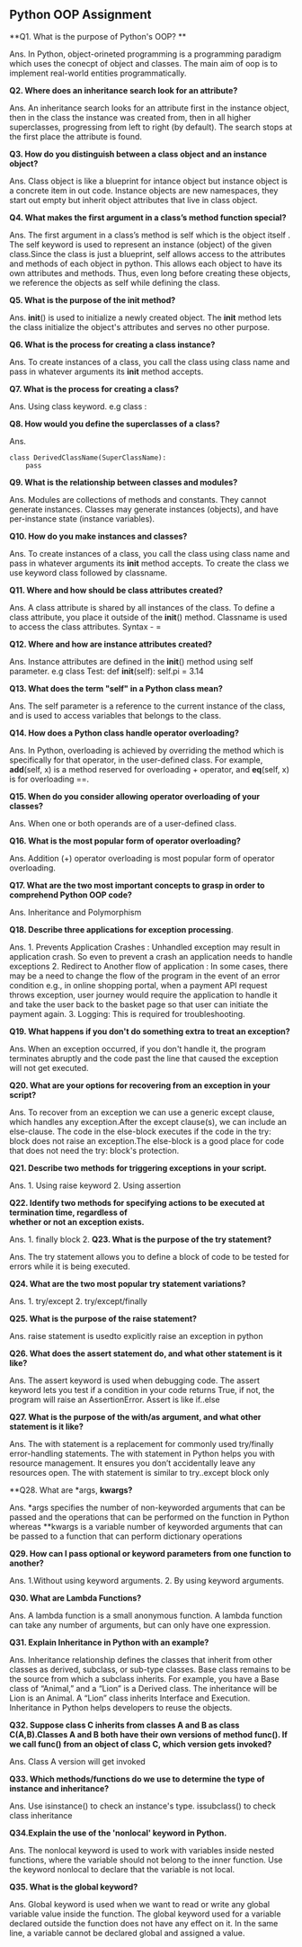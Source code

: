 ## Python OOP Assignment
**Q1. What is the purpose of Python's OOP?
**

Ans. In Python, object-orineted programming is a programming paradigm which uses the conecpt of object and classes. The main aim of oop is to implement real-world entities programmatically.

**Q2. Where does an inheritance search look for an attribute?**

Ans. An inheritance search looks for an attribute first in the instance object, then in the class the instance was created from, then in all higher superclasses, progressing from left to right (by default). The search stops at the first place the attribute is found.

**Q3. How do you distinguish between a class object and an instance object?**

Ans. Class object is like a blueprint for intance object but instance object is a concrete item in out code. Instance objects are new namespaces, they start out empty but inherit object attributes that live in class object.

**Q4. What makes the first argument in a class’s method function special?**

Ans. The first argument in a class’s method is self which is the object itself . The self keyword is used to represent an instance (object) of the given class.Since the class is just a blueprint, self allows access to the attributes and methods of each object in python. This allows each object to have its own attributes and methods. Thus, even long before creating these objects, we reference the objects as self while defining the class.

**Q5. What is the purpose of the init method?**

Ans. __init__() is used to initialize a newly created object. The __init__ method lets the class initialize the object's attributes and serves no other purpose.

**Q6. What is the process for creating a class instance?**

Ans. To create instances of a class, you call the class using class name and pass in whatever arguments its __init__ method accepts.

**Q7. What is the process for creating a class?**

Ans. Using class keyword. e.g class <classname>:


**Q8. How would you define the superclasses of a class?**

Ans. 

	class DerivedClassName(SuperClassName):
		pass

**Q9. What is the relationship between classes and modules?**

Ans.  Modules are collections of methods and constants. They cannot generate instances. Classes may generate instances (objects), and have per-instance state (instance variables).

**Q10. How do you make instances and classes?**

Ans. To create instances of a class, you call the class using class name and pass in whatever arguments its __init__ method accepts. To create the class we use keyword class followed by classname.

**Q11. Where and how should be class attributes created?**

Ans. A class attribute is shared by all instances of the class. To define a class attribute, you place it outside of the __init__() method. Classname is used to access the class attributes.  Syntax -   <attribute name> = <attribute value>

**Q12. Where and how are instance attributes created?**

Ans. Instance attributes are defined in the __init__() method using self parameter. 
     e.g  class Test:
				def __init__(self):
					self.pi = 3.14

**Q13. What does the term "self" in a Python class mean?**

Ans. The self parameter is a reference to the current instance of the class, and is used to access variables that belongs to the class.

**Q14. How does a Python class handle operator overloading?**

Ans. In Python, overloading is achieved by overriding the method which is specifically for that operator, in the user-defined class. For example, __add__(self, x) is a method reserved for overloading + operator, and __eq__(self, x) is for overloading ==.

**Q15. When do you consider allowing operator overloading of your classes?**

Ans. When one or both operands are of a user-defined class.

**Q16. What is the most popular form of operator overloading?**

Ans. Addition (+) operator overloading is most popular form of operator overloading.

**Q17. What are the two most important concepts to grasp in order to comprehend Python OOP code?**

Ans. Inheritance and Polymorphism

**Q18. Describe three applications for exception processing**.

Ans. 1. Prevents Application Crashes : Unhandled exception may result in application crash. So even to prevent a crash an application 	needs to handle exceptions 
	 2. Redirect to Another flow of application : In some cases, there may be a need to change the flow of the program in the event of an error condition e.g., in online shopping portal, when a payment API request throws exception, user journey would require the application to handle it and take the user back to the basket page so that user can initiate the payment again.
	 3. Logging: This is required for troubleshooting.
	 
**Q19. What happens if you don't do something extra to treat an exception?**

Ans. When an exception occurred, if you don't handle it, the program terminates abruptly and the code past the line that caused the exception will not get executed.

**Q20. What are your options for recovering from an exception in your script?**

Ans. To recover from an exception we can use  a generic except clause, which handles any exception.After the except clause(s), we can include an else-clause. The code in the else-block executes if the code in the try: block does not raise an exception.The else-block is a good place for code that does not need the try: block's protection.

**Q21. Describe two methods for triggering exceptions in your script.**

Ans.  1. Using raise keyword
	  2. Using assertion

**Q22. Identify two methods for specifying actions to be executed at termination time, regardless of  
whether or not an exception exists.**

Ans. 	1. finally block 
		2. 
**Q23. What is the purpose of the try statement?**

Ans. The try statement allows you to define a block of code to be tested for errors while it is being executed. 

**Q24. What are the two most popular try statement variations?**

Ans.  1. try/except 2. try/except/finally

**Q25. What is the purpose of the raise statement?**

Ans. raise statement is usedto explicitly raise an exception in python

**Q26. What does the assert statement do, and what other statement is it like?**

Ans. The assert keyword is used when debugging code. The assert keyword lets you test if a condition in your code returns True, if not, the program will raise an AssertionError. Assert is like if..else

**Q27. What is the purpose of the with/as argument, and what other statement is it like?**

Ans. The with statement is a replacement for commonly used try/finally error-handling statements. The with statement in Python helps you with resource management. It ensures you don’t accidentally leave any resources open. The with statement is similar to try..except block only

**Q28. What are *args, **kwargs?**

Ans. *args specifies the number of non-keyworded arguments that can be passed and the operations that can be performed on the function in Python whereas **kwargs is a variable number of keyworded arguments that can be passed to a function that can perform dictionary operations

**Q29. How can I pass optional or keyword parameters from one function to another?**

Ans. 1.Without using keyword arguments. 2. By using keyword arguments.

**Q30. What are Lambda Functions?**

Ans. A lambda function is a small anonymous function. A lambda function can take any number of arguments, but can only have one expression.

**Q31. Explain Inheritance in Python with an example?**

Ans. Inheritance relationship defines the classes that inherit from other classes as derived, subclass, or sub-type classes. Base class remains to be the source from which a subclass inherits. For example, you have a Base class of “Animal,” and a “Lion” is a Derived class. The inheritance will be Lion is an Animal. A “Lion” class inherits Interface and Execution. Inheritance in Python helps developers to reuse the objects.

**Q32. Suppose class C inherits from classes A and B as class C(A,B).Classes A and B both have their own versions of method func(). If we call func() from an object of class C, which version gets invoked?**
	
Ans. Class A version will get invoked

**Q33. Which methods/functions do we use to determine the type of instance and inheritance?**

Ans. Use isinstance() to check an instance's type. issubclass() to check class inheritance

**Q34.Explain the use of the 'nonlocal' keyword in Python.**

Ans. The nonlocal keyword is used to work with variables inside nested functions, where the variable should not belong to the inner function. Use the keyword nonlocal to declare that the variable is not local.

**Q35. What is the global keyword?**

Ans. Global keyword is used when we want to read or write any global variable value inside the function. The global keyword used for a variable declared outside the function does not have any effect on it. In the same line, a variable cannot be declared global and assigned a value.
